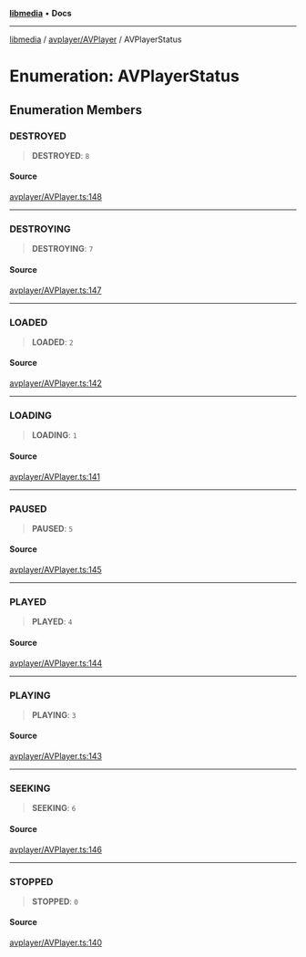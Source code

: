 [**libmedia**](../../../README.md) • **Docs**

***

[libmedia](../../../README.md) / [avplayer/AVPlayer](../README.md) / AVPlayerStatus

# Enumeration: AVPlayerStatus

## Enumeration Members

### DESTROYED

> **DESTROYED**: `8`

#### Source

[avplayer/AVPlayer.ts:148](https://github.com/zhaohappy/libmedia/blob/acbbf6bd75e6ee4c968b9f441fe28c40f42f350d/src/avplayer/AVPlayer.ts#L148)

***

### DESTROYING

> **DESTROYING**: `7`

#### Source

[avplayer/AVPlayer.ts:147](https://github.com/zhaohappy/libmedia/blob/acbbf6bd75e6ee4c968b9f441fe28c40f42f350d/src/avplayer/AVPlayer.ts#L147)

***

### LOADED

> **LOADED**: `2`

#### Source

[avplayer/AVPlayer.ts:142](https://github.com/zhaohappy/libmedia/blob/acbbf6bd75e6ee4c968b9f441fe28c40f42f350d/src/avplayer/AVPlayer.ts#L142)

***

### LOADING

> **LOADING**: `1`

#### Source

[avplayer/AVPlayer.ts:141](https://github.com/zhaohappy/libmedia/blob/acbbf6bd75e6ee4c968b9f441fe28c40f42f350d/src/avplayer/AVPlayer.ts#L141)

***

### PAUSED

> **PAUSED**: `5`

#### Source

[avplayer/AVPlayer.ts:145](https://github.com/zhaohappy/libmedia/blob/acbbf6bd75e6ee4c968b9f441fe28c40f42f350d/src/avplayer/AVPlayer.ts#L145)

***

### PLAYED

> **PLAYED**: `4`

#### Source

[avplayer/AVPlayer.ts:144](https://github.com/zhaohappy/libmedia/blob/acbbf6bd75e6ee4c968b9f441fe28c40f42f350d/src/avplayer/AVPlayer.ts#L144)

***

### PLAYING

> **PLAYING**: `3`

#### Source

[avplayer/AVPlayer.ts:143](https://github.com/zhaohappy/libmedia/blob/acbbf6bd75e6ee4c968b9f441fe28c40f42f350d/src/avplayer/AVPlayer.ts#L143)

***

### SEEKING

> **SEEKING**: `6`

#### Source

[avplayer/AVPlayer.ts:146](https://github.com/zhaohappy/libmedia/blob/acbbf6bd75e6ee4c968b9f441fe28c40f42f350d/src/avplayer/AVPlayer.ts#L146)

***

### STOPPED

> **STOPPED**: `0`

#### Source

[avplayer/AVPlayer.ts:140](https://github.com/zhaohappy/libmedia/blob/acbbf6bd75e6ee4c968b9f441fe28c40f42f350d/src/avplayer/AVPlayer.ts#L140)
